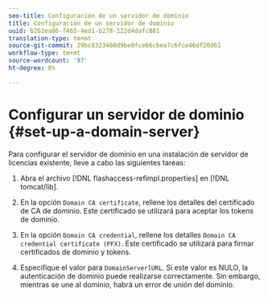 ```yaml
---
seo-title: Configuración de un servidor de dominio
title: Configuración de un servidor de dominio
uuid: b262ea86-f465-4ed1-b278-122d4dafc881
translation-type: tm+mt
source-git-commit: 29bc8323460d9be0fce66cbea7c6fce46df20d61
workflow-type: tm+mt
source-wordcount: '97'
ht-degree: 0%

---
```



# Configurar un servidor de dominio {#set-up-a-domain-server}

Para configurar el servidor de dominio en una instalación de servidor de licencias existente, lleve a cabo las siguientes tareas:

1. Abra el archivo [!DNL flashaccess-refimpl.properties] en [!DNL tomcat/lib].

1. En la opción `Domain CA certificate`, rellene los detalles del certificado de CA de dominio. Este certificado se utilizará para aceptar los tokens de dominio.
1. En la opción `Domain CA credential`, rellene los detalles `Domain CA credential certificate (PFX)`. Este certificado se utilizará para firmar certificados de dominio y tokens.

1. Especifique el valor para `DomainServerlURL`. Si este valor es NULO, la autenticación de dominio puede realizarse correctamente. Sin embargo, mientras se une al dominio, habrá un error de unión del dominio.

